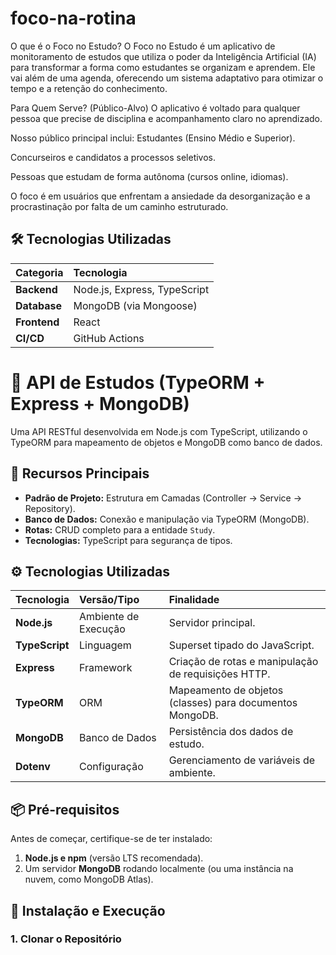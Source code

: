 # foco-na-rotina

O que é o Foco no Estudo?
O Foco no Estudo é um aplicativo de monitoramento de estudos que utiliza o poder da Inteligência Artificial (IA) para transformar a forma como estudantes se organizam e aprendem. Ele vai além de uma agenda, oferecendo um sistema adaptativo para otimizar o tempo e a retenção do conhecimento.

Para Quem Serve? (Público-Alvo)
O aplicativo é voltado para qualquer pessoa que precise de disciplina e acompanhamento claro no aprendizado. 

Nosso público principal inclui:
Estudantes (Ensino Médio e Superior).

Concurseiros e candidatos a processos seletivos.

Pessoas que estudam de forma autônoma (cursos online, idiomas).

O foco é em usuários que enfrentam a ansiedade da desorganização e a procrastinação por falta de um caminho estruturado.

## 🛠️ Tecnologias Utilizadas

| Categoria | Tecnologia |
| :--- | :--- |
| **Backend** | Node.js, Express, TypeScript |
| **Database** | MongoDB (via Mongoose) |
| **Frontend**| React |
| **CI/CD** | GitHub Actions |


# 🚀 API de Estudos (TypeORM + Express + MongoDB)

Uma API RESTful desenvolvida em Node.js com TypeScript, utilizando o TypeORM para mapeamento de objetos e MongoDB como banco de dados.

## 🌟 Recursos Principais

* **Padrão de Projeto:** Estrutura em Camadas (Controller -> Service -> Repository).
* **Banco de Dados:** Conexão e manipulação via TypeORM (MongoDB).
* **Rotas:** CRUD completo para a entidade `Study`.
* **Tecnologias:** TypeScript para segurança de tipos.

## ⚙️ Tecnologias Utilizadas

| Tecnologia | Versão/Tipo | Finalidade |
| :--- | :--- | :--- |
| **Node.js** | Ambiente de Execução | Servidor principal. |
| **TypeScript** | Linguagem | Superset tipado do JavaScript. |
| **Express** | Framework | Criação de rotas e manipulação de requisições HTTP. |
| **TypeORM** | ORM | Mapeamento de objetos (classes) para documentos MongoDB. |
| **MongoDB** | Banco de Dados | Persistência dos dados de estudo. |
| **Dotenv** | Configuração | Gerenciamento de variáveis de ambiente. |

## 📦 Pré-requisitos

Antes de começar, certifique-se de ter instalado:

1.  **Node.js e npm** (versão LTS recomendada).
2.  Um servidor **MongoDB** rodando localmente (ou uma instância na nuvem, como MongoDB Atlas).

## 🚀 Instalação e Execução

### 1. Clonar o Repositório
